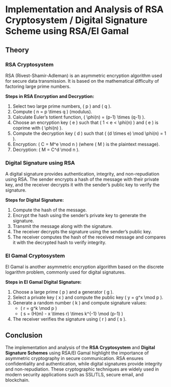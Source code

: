 # Implementation and Analysis of RSA Cryptosystem / Digital Signature Scheme using RSA/El Gamal

## Theory

### RSA Cryptosystem
RSA (Rivest-Shamir-Adleman) is an asymmetric encryption algorithm used for secure data transmission. It is based on the mathematical difficulty of factoring large prime numbers.

**Steps in RSA Encryption and Decryption:**
1. Select two large prime numbers, \( p \) and \( q \).
2. Compute \( n = p \times q \) (modulus).
3. Calculate Euler’s totient function, \( \phi(n) = (p-1) \times (q-1) \).
4. Choose an encryption key \( e \) such that \( 1 < e < \phi(n) \) and \( e \) is coprime with \( \phi(n) \).
5. Compute the decryption key \( d \) such that \( (d \times e) \mod \phi(n) = 1 \).
6. Encryption: \( C = M^e \mod n \) (where \( M \) is the plaintext message).
7. Decryption: \( M = C^d \mod n \).

### Digital Signature using RSA
A digital signature provides authentication, integrity, and non-repudiation using RSA. The sender encrypts a hash of the message with their private key, and the receiver decrypts it with the sender’s public key to verify the signature.

**Steps for Digital Signature:**
1. Compute the hash of the message.
2. Encrypt the hash using the sender’s private key to generate the signature.
3. Transmit the message along with the signature.
4. The receiver decrypts the signature using the sender’s public key.
5. The receiver computes the hash of the received message and compares it with the decrypted hash to verify integrity.

### El Gamal Cryptosystem
El Gamal is another asymmetric encryption algorithm based on the discrete logarithm problem, commonly used for digital signatures.

**Steps in El Gamal Digital Signature:**
1. Choose a large prime \( p \) and a generator \( g \).
2. Select a private key \( x \) and compute the public key \( y = g^x \mod p \).
3. Generate a random number \( k \) and compute signature values:
   - \( r = g^k \mod p \)
   - \( s = (H(m) - x \times r) \times k^{-1} \mod (p-1) \)
4. The receiver verifies the signature using \( r \) and \( s \).

## Conclusion

The implementation and analysis of the **RSA Cryptosystem** and **Digital Signature Schemes** using RSA/El Gamal highlight the importance of asymmetric cryptography in secure communication. RSA ensures confidentiality and authentication, while digital signatures provide integrity and non-repudiation. These cryptographic techniques are widely used in modern security applications such as SSL/TLS, secure email, and blockchain.

